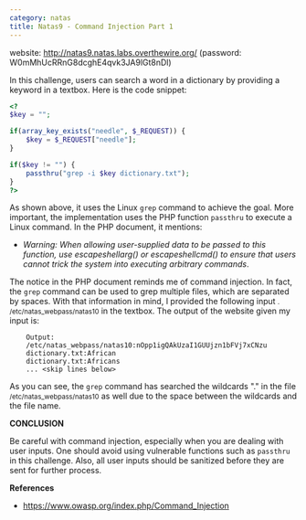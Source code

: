 ```yaml
---
category: natas
title: Natas9 - Command Injection Part 1
---
```


website: http://natas9.natas.labs.overthewire.org/ (password: W0mMhUcRRnG8dcghE4qvk3JA9lGt8nDl)

In this challenge, users can search a word in a dictionary by providing a keyword in a textbox. Here is the code snippet:

```php
<?
$key = "";

if(array_key_exists("needle", $_REQUEST)) {
    $key = $_REQUEST["needle"];
}

if($key != "") {
    passthru("grep -i $key dictionary.txt");
}
?>
```

As shown above, it uses the Linux `grep` command to achieve the goal. More important, the implementation uses the PHP function `passthru` to execute a Linux command. In the PHP document, it mentions:
- <em>Warning: When allowing user-supplied data to be passed to this function, use escapeshellarg() or escapeshellcmd() to ensure that users cannot trick the system into executing arbitrary commands</em>.

The notice in the PHP document reminds me of command injection. In fact, the `grep` command can be used to grep multiple files, which are separated by spaces. With that information in mind, I provided the following input <small>. /etc/natas_webpass/natas10</small> in the textbox. The output of the website given my input is:

```raw
    Output:
    /etc/natas_webpass/natas10:nOpp1igQAkUzaI1GUUjzn1bFVj7xCNzu
    dictionary.txt:African
    dictionary.txt:Africans
    ... <skip lines below>
```

As you can see, the `grep` command has searched the wildcards "." in the file <small>/etc/natas_webpass/natas10</small> as well due to the space between the wildcards and the file name.

<strong>CONCLUSION</strong>

Be careful with command injection, especially when you are dealing with user inputs. One should avoid using vulnerable functions such as `passthru` in this challenge. Also, all user inputs should be sanitized before they are sent for further process.

<strong>References</strong>

- https://www.owasp.org/index.php/Command_Injection
